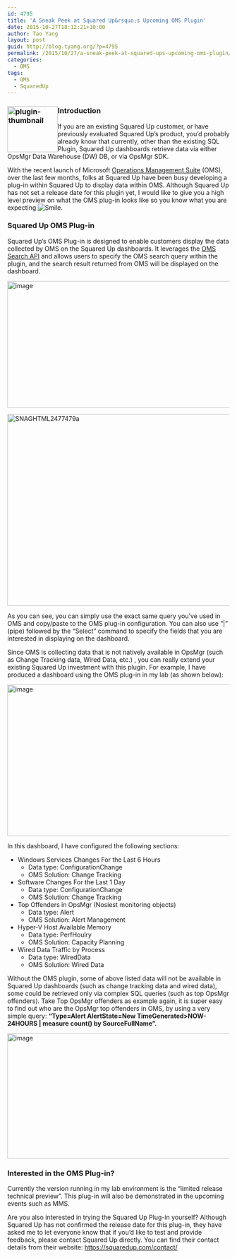 ```yaml
---
id: 4795
title: 'A Sneak Peek at Squared Up&rsquo;s Upcoming OMS Plugin'
date: 2015-10-27T18:12:21+10:00
author: Tao Yang
layout: post
guid: http://blog.tyang.org/?p=4795
permalink: /2015/10/27/a-sneak-peek-at-squared-ups-upcoming-oms-plugin/
categories:
  - OMS
tags:
  - OMS
  - SquaredUp
---
```

<h3><a href="http://blog.tyang.org/wp-content/uploads/2015/10/plugin-thumbnail.png"><img style="background-image: none; float: left; padding-top: 0px; padding-left: 0px; margin-left: 0px; display: inline; padding-right: 0px; margin-right: 0px; border: 0px;" title="plugin-thumbnail" src="http://blog.tyang.org/wp-content/uploads/2015/10/plugin-thumbnail_thumb.png" alt="plugin-thumbnail" width="114" height="104" align="left" border="0" /></a>Introduction</h3>
If you are an existing Squared Up customer, or have previously evaluated Squared Up’s product, you’d probably already know that currently, other than the existing SQL Plugin, Squared Up dashboards retrieve data via either OpsMgr Data Warehouse (DW) DB, or via OpsMgr SDK.

With the recent launch of Microsoft <a href="http://www.microsoft.com/oms">Operations Management Suite</a> (OMS), over the last few months, folks at Squared Up have been busy developing a plug-in within Squared Up to display data within OMS. Although Squared Up has not set a release date for this plugin yet, I would like to give you a high level preview on what the OMS plug-in looks like so you know what you are expecting <img class="wlEmoticon wlEmoticon-smile" style="border-style: none;" src="http://blog.tyang.org/wp-content/uploads/2015/10/wlEmoticon-smile1.png" alt="Smile" />.
<h3>Squared Up OMS Plug-in</h3>
Squared Up’s OMS Plug-in is designed to enable customers display the data collected by OMS on the Squared Up dashboards. It leverages the <a href="https://technet.microsoft.com/library/mt484116.aspx">OMS Search API</a> and allows users to specify the OMS search query within the plugin, and the search result returned from OMS will be displayed on the dashboard.

<a href="http://blog.tyang.org/wp-content/uploads/2015/10/image29.png"><img style="background-image: none; padding-top: 0px; padding-left: 0px; display: inline; padding-right: 0px; border: 0px;" title="image" src="http://blog.tyang.org/wp-content/uploads/2015/10/image_thumb23.png" alt="image" width="530" height="287" border="0" /></a>

<a href="http://blog.tyang.org/wp-content/uploads/2015/10/SNAGHTML2477479a.png"><img style="background-image: none; padding-top: 0px; padding-left: 0px; display: inline; padding-right: 0px; border: 0px;" title="SNAGHTML2477479a" src="http://blog.tyang.org/wp-content/uploads/2015/10/SNAGHTML2477479a_thumb.png" alt="SNAGHTML2477479a" width="554" height="435" border="0" /></a>

As you can see, you can simply use the exact same query you’ve used in OMS and copy/paste to the OMS plug-in configuration. You can also use “|” (pipe) followed by the “Select” command to specify the fields that you are interested in displaying on the dashboard.

Since OMS is collecting data that is not natively available in OpsMgr (such as Change Tracking data, Wired Data, etc.) , you can really extend your existing Squared Up investment with this plugin. For example, I have produced a dashboard using the OMS plug-in in my lab (as shown below):

<a href="http://blog.tyang.org/wp-content/uploads/2015/10/image30.png"><img style="background-image: none; padding-top: 0px; padding-left: 0px; display: inline; padding-right: 0px; border: 0px;" title="image" src="http://blog.tyang.org/wp-content/uploads/2015/10/image_thumb24.png" alt="image" width="705" height="343" border="0" /></a>

In this dashboard, I have configured the following sections:
<ul>
	<li>Windows Services Changes For the Last 6 Hours
<ul>
	<li>Data type: ConfigurationChange</li>
	<li>OMS Solution: Change Tracking</li>
</ul>
</li>
	<li>Software Changes For the Last 1 Day
<ul>
	<li>Data type: ConfigurationChange</li>
	<li>OMS Solution: Change Tracking</li>
</ul>
</li>
	<li>Top Offenders in OpsMgr (Nosiest monitoring objects)
<ul>
	<li>Data type: Alert</li>
	<li>OMS Solution: Alert Management</li>
</ul>
</li>
	<li>Hyper-V Host Available Memory
<ul>
	<li>Data type: PerfHoulry</li>
	<li>OMS Solution: Capacity Planning</li>
</ul>
</li>
	<li>Wired Data Traffic by Process
<ul>
	<li>Data type: WiredData</li>
	<li>OMS Solution: Wired Data</li>
</ul>
</li>
</ul>
Without the OMS plugin, some of above listed data will not be available in Squared Up dashboards (such as change tracking data and wired data), some could be retrieved only via complex SQL queries (such as top OpsMgr offenders). Take Top OpsMgr offenders as example again, it is super easy to find out who are the OpsMgr top offenders in OMS, by using a very simple query: <strong>“Type=Alert AlertState=New TimeGenerated&gt;NOW-24HOURS | measure count() by SourceFullName”.</strong>

<a href="http://blog.tyang.org/wp-content/uploads/2015/10/image31.png"><img style="background-image: none; padding-top: 0px; padding-left: 0px; display: inline; padding-right: 0px; border: 0px;" title="image" src="http://blog.tyang.org/wp-content/uploads/2015/10/image_thumb25.png" alt="image" width="533" height="284" border="0" /></a>
<h3>Interested in the OMS Plug-in?</h3>
Currently the version running in my lab environment is the “limited release technical preview”. This plug-in will also be demonstrated in the upcoming events such as MMS.

Are you also interested in trying the Squared Up Plug-in yourself? Although Squared Up has not confirmed the release date for this plug-in, they have asked me to let everyone know that if you’d like to test and provide feedback, please contact Squared Up directly. You can find their contact details from their website: <a title="https://squaredup.com/contact/" href="https://squaredup.com/contact/">https://squaredup.com/contact/</a>
